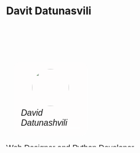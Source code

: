 
# Davit Datunasvili

<!-- სორსები -->

<link rel="preconnect" href="https://fonts.googleapis.com" />
<link rel="preconnect" href="https://fonts.gstatic.com" crossorigin />
<link
    href="https://fonts.googleapis.com/css2?family=Barlow+Condensed:ital,wght@0,300;0,500;0,700;1,200;1,300;1,500&display=swap"
    rel="stylesheet" />


<!-- სტილი -->
<style>
    .skin *{
    box-sizing: border-box;
    margin:0;
    padding:0;
    font-family: 'Barlow Condensed', sans-serif;
    font-weight: 300;
}
.skin{
    border-radius: 5px;
    background:url("https://dm0qx8t0i9gc9.cloudfront.net/thumbnails/video/GTYSdDW/videoblocks-abstract-polygon-blue-pink-background_b78neb3og_thumbnail-1080_01.png") 
    no-repeat;
    background-size: cover;
    width: 600px;
    height: 250px;
    overflow: hidden !important;

    margin: auto;
    margin-top:100px;
}
.profile {
    border-radius: 20px;
    margin:20px;
    padding: 20px !important;
    width: 200px;
    display: inline-flex !important;
    flex-direction: column;
    justify-content: center !important;
    align-items: center !important;

    background-color: rgba(255, 252, 252, 0.349);
    backdrop-filter: blur(1px);
    height: 200px;
    box-shadow: 1px 1px 10px  rgba(255, 255, 255, 0.692);
}
.profile img{
    border-radius: 50%;
    width: 100px;
    margin-bottom: 5px;
    width: 100px;
}
.profile p{
    font-size: 23px;
    font-style: italic;
    font-weight: 200;
    border-bottom: 1px solid rgba(255, 255, 255, 0.692);
}
.profile  a, .profile i{
    cursor: pointer;
    margin-top: 5px;
    font-size: 27px;
    color: black;
    float: left;
    margin-left: 4px;
    line-height: 25px;
}
.profile i:hover{
    color:rgba(255, 255, 255, 0.459);
}

/* projects */
.projects{
    display: grid;
    grid-template-columns: 1fr 1fr;
    border-radius: 20px;
    margin:20px;
    padding: 20px !important;
    width: 320px;
    grid-template-rows: 30px;
    float: right;
    background-color: rgba(233, 233, 233, 0.548);
    backdrop-filter: blur(1px);
    height: 200px;
    box-shadow: 1px 1px 10px  rgba(255, 255, 255, 0.692);
    align-items: center;
}

.post{
    margin-bottom: 5px;
    height: 30px; 
}

.post a {
    margin-left: 10px;
    text-decoration: none;
    color: #2d083b;

}

.post a:hover {
    color:#8b25b0 ;
    text-shadow: 0 0 20px #fff, 0 0 30px #b83be6, 0 0 40px #b83be6, 0 0 50px #b83be6, 0 0 60px #b83be6, 0 0 70px #b83be6, 0 0 80px #b83be6;

}
.post img{
    width: 18px;

    background-color: #2d083b;
    border: 2px solid #2d083b;
    border-radius: 50%;
}
.post span{
    vertical-align: top;
}




/* stats */
.stat_1, .stat_2{
    height: 40px;
    width: 100%;
    background: pink;
    bottom: 0 !important;
    padding-top: 10px;
    padding-bottom: 10px;
    margin-top: 20px;
    display: flex;
    align-items: center !important;
    width: 100px;
}
.stat_1{
    border-top-left-radius: 40px;
    border-bottom-left-radius: 40px;
    justify-content: center;
    padding-left:10px ;
    margin-left: 40px !important;
}

.stat_2{
    
    border-top-right-radius: 40px;
    border-bottom-right-radius: 40px;
    justify-content: center;
    padding-right:10px ;
    margin-right: -38px !important;
    
}
.stat_1 img{
    margin: 0 auto;
    width: 30px; 
    padding: 4px;
}
.stat_2 img{
    margin: 0 auto;
    width: 30px; 
    padding: 4px;
}
.stat_1 a:hover, .stat_2 a:hover{
    box-sizing:border-box;
    border-bottom:2px #b83be6 solid;
    
}
</style>

<script src="https://kit.fontawesome.com/f24d87d665.js" crossorigin="anonymous"></script>
<!-- კოდი -->
<div class="skin">
    <!-- ავატარი -->
    <div class="profile">
        <img src="https://avatars.githubusercontent.com/u/71693187?v=4" alt="" />
        <p class="nickname">David Datunashvili</p>

        <div class="social">
            <a href="https://github.com/ddatunashvili" target="_self">
                <i class="fa-brands fa-github-alt"></i>
            </a>
            <a href="https://www.linkedin.com/in/ddatunashvili/">
                <i class="fa-brands fa-linkedin"></i>
            </a>
            <a href="https://www.facebook.com/ddatunashvilii">
                <i class="fa-brands fa-facebook"></i>
            </a>
            <a href="https://www.instagram.com/ddatunashvilii">
                <i class="fa-brands fa-instagram"></i>
            </a>
        </div>
    </div>

    <!-- პროექტები -->
    <div class="projects">
        <div class="post">
            <a href="https://drive.google.com/file/d/1KUTOJ-okIL-tlKtIYPNRK_DAjTriMq7_/view?usp=sharing"
                target="_blank">
                <i class="fa-sharp fa-solid fa-file-pdf"></i>
                Open My resume</a>
        </div>
        <div class="post">
            <a style="display: flex ;align-items: center;"
                href="https://drive.google.com/file/d/1QgMQYhezgUkoDuAD1rvp9zRbKnUyLQh3/view?usp=sharing"
                target="_blank">

                <img class="unilab" crossorigin="anonymous"
                    src="https://media-private.canva.com/begSo/MAFLZebegSo/1/t.png?X-Amz-Algorithm=AWS4-HMAC-SHA256&amp;X-Amz-Credential=AKIAJWF6QO3UH4PAAJ6Q%2F20220905%2Fus-east-1%2Fs3%2Faws4_request&amp;X-Amz-Date=20220905T155533Z&amp;X-Amz-Expires=34167&amp;X-Amz-Signature=2d38c65e67ea5272d141e6f815ad0fef6016213f3b75a10c8466b2a9f895a70e&amp;X-Amz-SignedHeaders=host&amp;response-expires=Tue%2C%2006%20Sep%202022%2001%3A25%3A00%20GMT">
                <span style="margin-left: 4px;">
                    UniLab - Python
                </span>
            </a>
        </div>
        <!-- პროექტები -->
        <div class="post">
            <a href="https://github.com/ddatunashvili/football_stats.py" target="_blank">
                <i class="fa-solid fa-chart-line"></i>
                Simple football stats</a>
        </div>


        <div class="post">
            <a href="https://github.com/ddatunashvili/sales_agent.py" target="_blank">
                <i class="fa-solid fa-database"></i>
                Mymarket Scraping</a>
        </div>

        <div class="post">
            <a href="https://github.com/ddatunashvili/jima_bot.py" target="_blank">
                <i class="fa-solid fa-user-tie"></i>
                Jima
                Discord Bot</a>
        </div>

        <div class="post">
            <a href="https://github.com/ddatunashvili/book_checker.py" target="_blank">
                <i class="fa-solid fa-book"></i>
                Book Analizer</a>
        </div>

        <div class="post">
            <a href="https://github.com/ddatunashvili/Gojo_satori" target="_blank"><img
                    style="width: 20px;margin-left: -3px;" src="https://img.icons8.com/doodle/344/satoru-gojo.png"
                    alt="">
                <span>Anime Generator</span>
            </a>
        </div>
        <div class="post">
            <a href="https://github.com/ddatunashvili/Auto_Paraphraze" target="_blank">
                <i class="fa-solid fa-note-sticky"></i>
                </i>
                Auto Note Maker</a>
        </div>

        <!-- სტატისტიკა -->
        <div class="stat_1">
            <a href="https://flask.palletsprojects.com/en/2.2.x/">
                <img src="https://cdn.iconscout.com/icon/free/png-256/flask-51-285137.png" alt="">
            </a>
            <a href="https://pandas.pydata.org/">
                <img src="https://cdn-icons-png.flaticon.com/512/48/48674.png" alt="">
            </a>
            <a href="https://numpy.org/">
                <img src="https://cdn-icons-png.flaticon.com/512/3430/3430812.png" alt="">
            </a>

        </div>
        <div class="stat_2">
            <a href="https://seaborn.pydata.org/">
                <img src="https://user-images.githubusercontent.com/315810/92159303-30d41100-edfb-11ea-8107-1c5352202571.png"
                    alt="">
            </a>
            <a href="https://selenium-python.readthedocs.io/">
                <img style="border-radius: 50%;padding: 0;"
                    src="https://pbs.twimg.com/profile_images/986990489214902272/vt2slFtJ_400x400.jpg" alt="">
            </a>
            <a href="https://beautiful-soup-4.readthedocs.io/en/latest/">
                <img src="https://cdn-icons-png.flaticon.com/512/2388/2388080.png" alt="">
            </a>
        </div>
    </div>
    </body>

    </html>
</div>

## Web Designer and  Python Developer

My name is Davit Datunsahvili I'm a Front End Developer based in Georgia ☀️. 
I describe myself as a passionate developer who loves coding, open source, and the web platform ❤️.

Aside from my job, I like to create and contribute to open source projects. That helps me to learn a ton of new stuff, 
grow as a developer and support other open source projects. Also I enjoy making programming videos on Youtube.

In my free time you can find me at billiards club 🎱



## Skills: 
* 🐍 Python 
    *  flask
    *  Pandas
    *  Numpy
    *  Seaborn
    *  Matplotlib
    *  Selenium
    *  beautifulsoup
    
* 🖼️ Wordpress
    * Elementor
    * wp-bakery
    * Contact Form 7
    * Jetpack
    * Google Analytics
    * UpdraftPlus
    * SEMRush
    * LiveChat
    * WP Mail SMTP
    
* 💻 HTML , CSS , JS , jquery
* 🗃️ Git
* 🎨 Photoshop
* 🖌️ Inkscape   
* 🌈 Figma
* 🖖 Canva   



    

        
## Work:
- 🔭 I’m currently working as a Front  end developer at Faroutsolutions
- 🌱 I’m currently learning react js framework 


